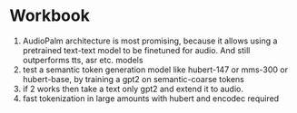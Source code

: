 Workbook
========
1. AudioPalm architecture is most promising, 
   because it allows using a pretrained text-text model to be finetuned for audio. 
   And still outperforms tts, asr etc. models
2. test a semantic token generation model like hubert-147 or mms-300 or hubert-base, by training a gpt2 on semantic-coarse tokens
3. if 2 works then take a text only gpt2 and extend it to audio. 
4. fast tokenization in large amounts with hubert and encodec required

